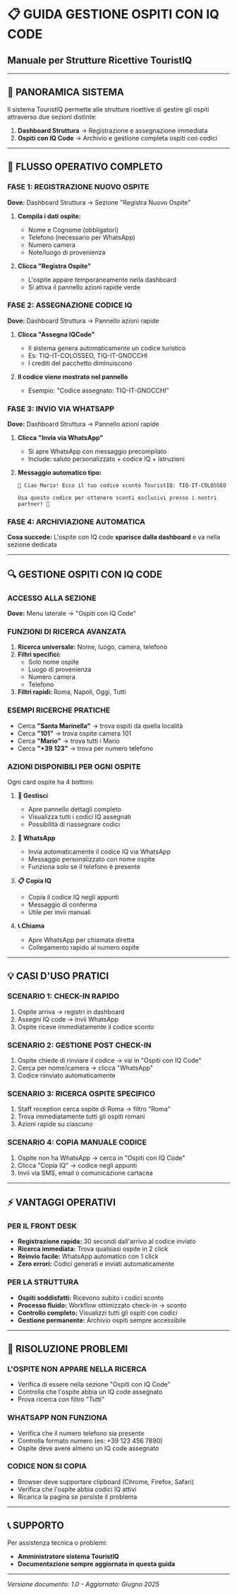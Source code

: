 # 📋 GUIDA GESTIONE OSPITI CON IQ CODE
## Manuale per Strutture Ricettive TouristIQ

---

## 🎯 PANORAMICA SISTEMA

Il sistema TouristIQ permette alle strutture ricettive di gestire gli ospiti attraverso due sezioni distinte:

1. **Dashboard Struttura** → Registrazione e assegnazione immediata
2. **Ospiti con IQ Code** → Archivio e gestione completa ospiti con codici

---

## 📱 FLUSSO OPERATIVO COMPLETO

### FASE 1: REGISTRAZIONE NUOVO OSPITE
**Dove:** Dashboard Struttura → Sezione "Registra Nuovo Ospite"

1. **Compila i dati ospite:**
   - Nome e Cognome (obbligatori)
   - Telefono (necessario per WhatsApp)
   - Numero camera
   - Note/luogo di provenienza

2. **Clicca "Registra Ospite"**
   - L'ospite appare temporaneamente nella dashboard
   - Si attiva il pannello azioni rapide verde

### FASE 2: ASSEGNAZIONE CODICE IQ
**Dove:** Dashboard Struttura → Pannello azioni rapide

1. **Clicca "Assegna IQCode"**
   - Il sistema genera automaticamente un codice turistico
   - Es: TIQ-IT-COLOSSEO, TIQ-IT-GNOCCHI
   - I crediti del pacchetto diminuiscono

2. **Il codice viene mostrato nel pannello**
   - Esempio: "Codice assegnato: TIQ-IT-GNOCCHI"

### FASE 3: INVIO VIA WHATSAPP
**Dove:** Dashboard Struttura → Pannello azioni rapide

1. **Clicca "Invia via WhatsApp"**
   - Si apre WhatsApp con messaggio precompilato
   - Include: saluto personalizzato + codice IQ + istruzioni

2. **Messaggio automatico tipo:**
   ```
   🎁 Ciao Mario! Ecco il tuo codice sconto TouristIQ: TIQ-IT-COLOSSEO
   
   Usa questo codice per ottenere sconti esclusivi presso i nostri partner! 🌟
   ```

### FASE 4: ARCHIVIAZIONE AUTOMATICA
**Cosa succede:** L'ospite con IQ code **sparisce dalla dashboard** e va nella sezione dedicata

---

## 🔍 GESTIONE OSPITI CON IQ CODE

### ACCESSO ALLA SEZIONE
**Dove:** Menu laterale → "Ospiti con IQ Code"

### FUNZIONI DI RICERCA AVANZATA
1. **Ricerca universale:** Nome, luogo, camera, telefono
2. **Filtri specifici:**
   - Solo nome ospite
   - Luogo di provenienza
   - Numero camera
   - Telefono
3. **Filtri rapidi:** Roma, Napoli, Oggi, Tutti

### ESEMPI RICERCHE PRATICHE
- Cerca **"Santa Marinella"** → trova ospiti da quella località
- Cerca **"101"** → trova ospite camera 101
- Cerca **"Mario"** → trova tutti i Mario
- Cerca **"+39 123"** → trova per numero telefono

### AZIONI DISPONIBILI PER OGNI OSPITE
Ogni card ospite ha 4 bottoni:

1. **🔧 Gestisci**
   - Apre pannello dettagli completo
   - Visualizza tutti i codici IQ assegnati
   - Possibilità di riassegnare codici

2. **💬 WhatsApp** 
   - Invia automaticamente il codice IQ via WhatsApp
   - Messaggio personalizzato con nome ospite
   - Funziona solo se il telefono è presente

3. **📋 Copia IQ**
   - Copia il codice IQ negli appunti
   - Messaggio di conferma
   - Utile per invii manuali

4. **📞 Chiama**
   - Apre WhatsApp per chiamata diretta
   - Collegamento rapido al numero ospite

---

## 💡 CASI D'USO PRATICI

### SCENARIO 1: CHECK-IN RAPIDO
1. Ospite arriva → registri in dashboard
2. Assegni IQ code → invii WhatsApp
3. Ospite riceve immediatamente il codice sconto

### SCENARIO 2: GESTIONE POST CHECK-IN
1. Ospite chiede di rinviare il codice → vai in "Ospiti con IQ Code"
2. Cerca per nome/camera → clicca "WhatsApp"
3. Codice riinviato automaticamente

### SCENARIO 3: RICERCA OSPITE SPECIFICO
1. Staff reception cerca ospite di Roma → filtro "Roma"
2. Trova immediatamente tutti gli ospiti romani
3. Azioni rapide su ciascuno

### SCENARIO 4: COPIA MANUALE CODICE
1. Ospite non ha WhatsApp → cerca in "Ospiti con IQ Code"
2. Clicca "Copia IQ" → codice negli appunti
3. Invii via SMS, email o comunicazione cartacea

---

## ⚡ VANTAGGI OPERATIVI

### PER IL FRONT DESK
- **Registrazione rapida:** 30 secondi dall'arrivo al codice inviato
- **Ricerca immediata:** Trova qualsiasi ospite in 2 click
- **Reinvio facile:** WhatsApp automatico con 1 click
- **Zero errori:** Codici generati e inviati automaticamente

### PER LA STRUTTURA
- **Ospiti soddisfatti:** Ricevono subito i codici sconto
- **Processo fluido:** Workflow ottimizzato check-in → sconto
- **Controllo completo:** Visualizzi tutti gli ospiti con codici
- **Gestione permanente:** Archivio ospiti sempre accessibile

---

## 🔧 RISOLUZIONE PROBLEMI

### L'OSPITE NON APPARE NELLA RICERCA
- Verifica di essere nella sezione "Ospiti con IQ Code"
- Controlla che l'ospite abbia un IQ code assegnato
- Prova ricerca con filtro "Tutti"

### WHATSAPP NON FUNZIONA
- Verifica che il numero telefono sia presente
- Controlla formato numero (es: +39 123 456 7890)
- Ospite deve avere almeno un IQ code assegnato

### CODICE NON SI COPIA
- Browser deve supportare clipboard (Chrome, Firefox, Safari)
- Verifica che l'ospite abbia codici IQ attivi
- Ricarica la pagina se persiste il problema

---

## 📞 SUPPORTO

Per assistenza tecnica o problemi:
- **Amministratore sistema TouristIQ**
- **Documentazione sempre aggiornata in questa guida**

---

*Versione documento: 1.0 - Aggiornato: Giugno 2025*